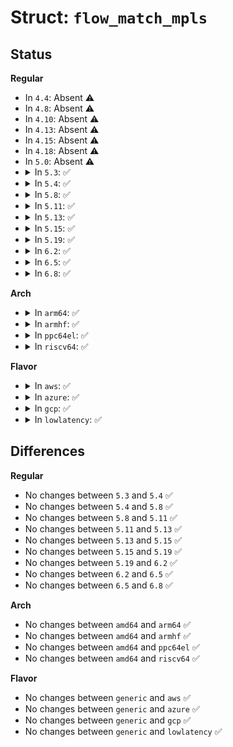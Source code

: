 # Struct: <code>flow_match_mpls</code>

## Status
<b>Regular</b>
<ul>
<li>
In <code>4.4</code>: Absent ⚠️
</li>
<li>
In <code>4.8</code>: Absent ⚠️
</li>
<li>
In <code>4.10</code>: Absent ⚠️
</li>
<li>
In <code>4.13</code>: Absent ⚠️
</li>
<li>
In <code>4.15</code>: Absent ⚠️
</li>
<li>
In <code>4.18</code>: Absent ⚠️
</li>
<li>
In <code>5.0</code>: Absent ⚠️
</li>
<li>
<details>
<summary>In <code>5.3</code>: ✅</summary>

```c
struct flow_match_mpls {
    struct flow_dissector_key_mpls *key;
    struct flow_dissector_key_mpls *mask;
};
```
</details>
</li>
<li>
<details>
<summary>In <code>5.4</code>: ✅</summary>

```c
struct flow_match_mpls {
    struct flow_dissector_key_mpls *key;
    struct flow_dissector_key_mpls *mask;
};
```
</details>
</li>
<li>
<details>
<summary>In <code>5.8</code>: ✅</summary>

```c
struct flow_match_mpls {
    struct flow_dissector_key_mpls *key;
    struct flow_dissector_key_mpls *mask;
};
```
</details>
</li>
<li>
<details>
<summary>In <code>5.11</code>: ✅</summary>

```c
struct flow_match_mpls {
    struct flow_dissector_key_mpls *key;
    struct flow_dissector_key_mpls *mask;
};
```
</details>
</li>
<li>
<details>
<summary>In <code>5.13</code>: ✅</summary>

```c
struct flow_match_mpls {
    struct flow_dissector_key_mpls *key;
    struct flow_dissector_key_mpls *mask;
};
```
</details>
</li>
<li>
<details>
<summary>In <code>5.15</code>: ✅</summary>

```c
struct flow_match_mpls {
    struct flow_dissector_key_mpls *key;
    struct flow_dissector_key_mpls *mask;
};
```
</details>
</li>
<li>
<details>
<summary>In <code>5.19</code>: ✅</summary>

```c
struct flow_match_mpls {
    struct flow_dissector_key_mpls *key;
    struct flow_dissector_key_mpls *mask;
};
```
</details>
</li>
<li>
<details>
<summary>In <code>6.2</code>: ✅</summary>

```c
struct flow_match_mpls {
    struct flow_dissector_key_mpls *key;
    struct flow_dissector_key_mpls *mask;
};
```
</details>
</li>
<li>
<details>
<summary>In <code>6.5</code>: ✅</summary>

```c
struct flow_match_mpls {
    struct flow_dissector_key_mpls *key;
    struct flow_dissector_key_mpls *mask;
};
```
</details>
</li>
<li>
<details>
<summary>In <code>6.8</code>: ✅</summary>

```c
struct flow_match_mpls {
    struct flow_dissector_key_mpls *key;
    struct flow_dissector_key_mpls *mask;
};
```
</details>
</li>
</ul>
<b>Arch</b>
<ul>
<li>
<details>
<summary>In <code>arm64</code>: ✅</summary>

```c
struct flow_match_mpls {
    struct flow_dissector_key_mpls *key;
    struct flow_dissector_key_mpls *mask;
};
```
</details>
</li>
<li>
<details>
<summary>In <code>armhf</code>: ✅</summary>

```c
struct flow_match_mpls {
    struct flow_dissector_key_mpls *key;
    struct flow_dissector_key_mpls *mask;
};
```
</details>
</li>
<li>
<details>
<summary>In <code>ppc64el</code>: ✅</summary>

```c
struct flow_match_mpls {
    struct flow_dissector_key_mpls *key;
    struct flow_dissector_key_mpls *mask;
};
```
</details>
</li>
<li>
<details>
<summary>In <code>riscv64</code>: ✅</summary>

```c
struct flow_match_mpls {
    struct flow_dissector_key_mpls *key;
    struct flow_dissector_key_mpls *mask;
};
```
</details>
</li>
</ul>
<b>Flavor</b>
<ul>
<li>
<details>
<summary>In <code>aws</code>: ✅</summary>

```c
struct flow_match_mpls {
    struct flow_dissector_key_mpls *key;
    struct flow_dissector_key_mpls *mask;
};
```
</details>
</li>
<li>
<details>
<summary>In <code>azure</code>: ✅</summary>

```c
struct flow_match_mpls {
    struct flow_dissector_key_mpls *key;
    struct flow_dissector_key_mpls *mask;
};
```
</details>
</li>
<li>
<details>
<summary>In <code>gcp</code>: ✅</summary>

```c
struct flow_match_mpls {
    struct flow_dissector_key_mpls *key;
    struct flow_dissector_key_mpls *mask;
};
```
</details>
</li>
<li>
<details>
<summary>In <code>lowlatency</code>: ✅</summary>

```c
struct flow_match_mpls {
    struct flow_dissector_key_mpls *key;
    struct flow_dissector_key_mpls *mask;
};
```
</details>
</li>
</ul>

## Differences
<b>Regular</b>
<ul>
<li>
No changes between <code>5.3</code> and <code>5.4</code> ✅
</li>
<li>
No changes between <code>5.4</code> and <code>5.8</code> ✅
</li>
<li>
No changes between <code>5.8</code> and <code>5.11</code> ✅
</li>
<li>
No changes between <code>5.11</code> and <code>5.13</code> ✅
</li>
<li>
No changes between <code>5.13</code> and <code>5.15</code> ✅
</li>
<li>
No changes between <code>5.15</code> and <code>5.19</code> ✅
</li>
<li>
No changes between <code>5.19</code> and <code>6.2</code> ✅
</li>
<li>
No changes between <code>6.2</code> and <code>6.5</code> ✅
</li>
<li>
No changes between <code>6.5</code> and <code>6.8</code> ✅
</li>
</ul>
<b>Arch</b>
<ul>
<li>
No changes between <code>amd64</code> and <code>arm64</code> ✅
</li>
<li>
No changes between <code>amd64</code> and <code>armhf</code> ✅
</li>
<li>
No changes between <code>amd64</code> and <code>ppc64el</code> ✅
</li>
<li>
No changes between <code>amd64</code> and <code>riscv64</code> ✅
</li>
</ul>
<b>Flavor</b>
<ul>
<li>
No changes between <code>generic</code> and <code>aws</code> ✅
</li>
<li>
No changes between <code>generic</code> and <code>azure</code> ✅
</li>
<li>
No changes between <code>generic</code> and <code>gcp</code> ✅
</li>
<li>
No changes between <code>generic</code> and <code>lowlatency</code> ✅
</li>
</ul>
